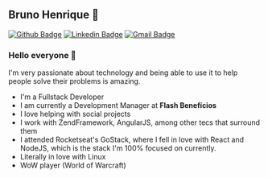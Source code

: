 ## Bruno Henrique 👨‍
[![Github Badge](https://img.shields.io/badge/-Github-000?style=flat-square&logo=Github&logoColor=white&link=https://github.com/brunoJSX)](https://github.com/brunoJSX)
[![Linkedin Badge](https://img.shields.io/badge/-LinkedIn-blue?style=flat-square&logo=Linkedin&logoColor=white&link=https://www.linkedin.com/in/brunojsx)](https://www.linkedin.com/in/brunojsx)
[![Gmail Badge](https://img.shields.io/badge/-Gmail-c14438?style=flat-square&logo=Gmail&logoColor=white&link=mailto:bruno28dpvat@gmail.com)](mailto:bruno28dpvat@gmail.com) 

### Hello everyone :purple_heart:
I'm very passionate about technology and being able to use it to help people solve their problems is amazing.

- I'm a Fullstack Developer
- I am currently a Development Manager at **Flash Benefícios**
- I love helping with social projects
- I work with ZendFramework, AngularJS, among other tecs that surround them
- I attended Rocketseat's GoStack, where I fell in love with React and NodeJS, which is the stack I'm 100% focused on currently.
- Literally in love with Linux
- WoW player (World of Warcraft)
